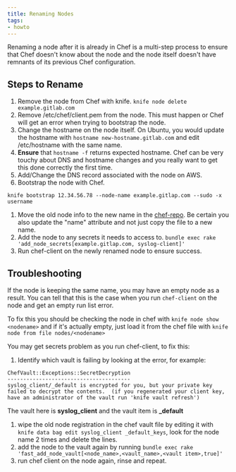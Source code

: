 ```yaml
---
title: Renaming Nodes
tags:
- howto
---
```



Renaming a node after it is already in Chef is a multi-step process to ensure that Chef doesn't know about the node and the node itself doesn't have remnants of its previous Chef configuration.

## Steps to Rename

1. Remove the node from Chef with knife. `knife node delete example.gitlab.com`
1. Remove /etc/chef/client.pem from the node. This must happen or Chef will get an error when trying to bootstrap the node.
1. Change the hostname on the node itself. On Ubuntu, you would update the hostname with `hostname new-hostname.gitlab.com` and edit /etc/hostname with the same name.
1. **Ensure** that `hostname -f` returns expected hostname. Chef can be very touchy about DNS and hostname changes and you really want to get this done correctly the first time.
1. Add/Change the DNS record associated with the node on AWS.
1. Bootstrap the node with Chef.
```
knife bootstrap 12.34.56.78 --node-name example.gitlap.com --sudo -x username
```
1. Move the old node info to the new name in the [chef-repo](https://dev.gitlab.org/cookbooks/chef-repo/tree/master/nodes). Be certain you also update the "name" attribute and not just copy the file to a new name.
1. Add the node to any secrets it needs to access to. `bundle exec rake 'add_node_secrets[example.gitlap.com, syslog-client]'`
1. Run chef-client on the newly renamed node to ensure success.

## Troubleshooting

If the node is keeping the same name, you may have an empty node as a result. You can tell that this is the case when you run `chef-client` on the node and get an empty run list error.

To fix this you should be checking the node in chef with `knife node show <nodename>` and if it's actually empty, just load it from the chef file with `knife node from file nodes/<nodename>`

You may get secrets problem as you run chef-client, to fix this:

1. Identify which vault is failing by looking at the error, for example:
```
ChefVault::Exceptions::SecretDecryption
---------------------------------------
syslog_client/_default is encrypted for you, but your private key failed to decrypt the contents.  (if you regenerated your client key, have an administrator of the vault run 'knife vault refresh')
```
The vault here is **syslog_client** and the vault item is **_default**

1. wipe the old node registration in the chef vault file by editing it with `knife data bag edit syslog_client _default_keys`, look for the node name 2 times and delete the lines.
1. add the node to the vault again by running `bundle exec rake 'fast_add_node_vault[<node_name>,<vault_name>,<vault item>,true]'`
1. run chef client on the node again, rinse and repeat.
